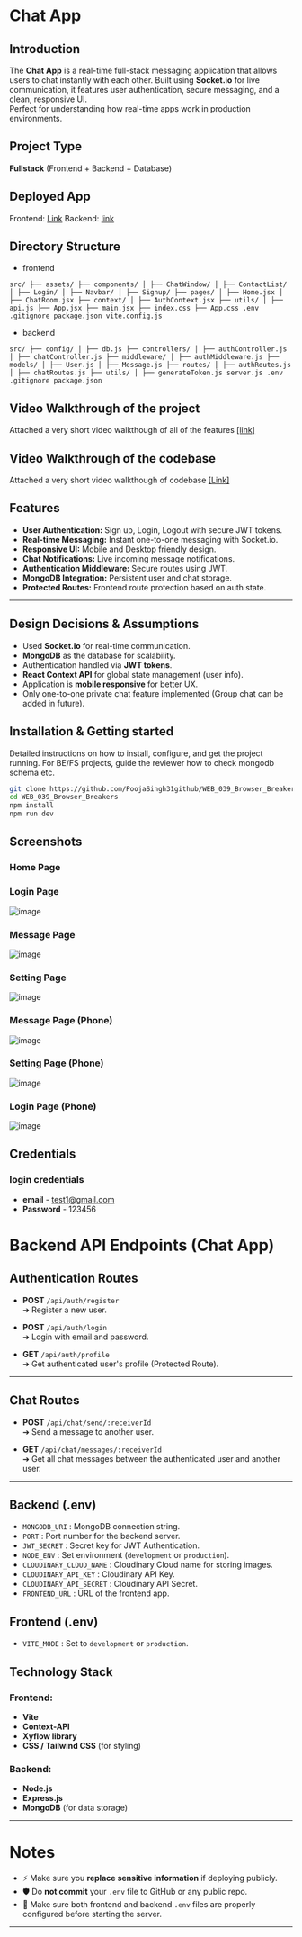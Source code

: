 # Chat App

## Introduction
The **Chat App** is a real-time full-stack messaging application that allows users to chat instantly with each other. Built using **Socket.io** for live communication, it features user authentication, secure messaging, and a clean, responsive UI.  
Perfect for understanding how real-time apps work in production environments.

## Project Type
**Fullstack** (Frontend + Backend + Database)

## Deployed App
Frontend: [Link](https://chat-nu-gules.vercel.app)
Backend: [link](https://chat-ha97.onrender.com)

## Directory Structure
- frontend
```
src/ ├── assets/ ├── components/ │ ├── ChatWindow/ │ ├── ContactList/ │ ├── Login/ │ ├── Navbar/ │ ├── Signup/ ├── pages/ │ ├── Home.jsx │ ├── ChatRoom.jsx ├── context/ │ ├── AuthContext.jsx ├── utils/ │ ├── api.js ├── App.jsx ├── main.jsx ├── index.css ├── App.css .env .gitignore package.json vite.config.js
```

- backend
```
src/ ├── config/ │ ├── db.js ├── controllers/ │ ├── authController.js │ ├── chatController.js ├── middleware/ │ ├── authMiddleware.js ├── models/ │ ├── User.js │ ├── Message.js ├── routes/ │ ├── authRoutes.js │ ├── chatRoutes.js ├── utils/ │ ├── generateToken.js server.js .env .gitignore package.json
```

## Video Walkthrough of the project
Attached a very short video walkthough of all of the features [[link]](https://youtu.be/roHsoD81Scw)

## Video Walkthrough of the codebase
Attached a very short video walkthough of codebase [[Link]](https://youtu.be/FXNXMXomI-Y)

## Features
- **User Authentication:** Sign up, Login, Logout with secure JWT tokens.
- **Real-time Messaging:** Instant one-to-one messaging with Socket.io.
- **Responsive UI:** Mobile and Desktop friendly design.
- **Chat Notifications:** Live incoming message notifications.
- **Authentication Middleware:** Secure routes using JWT.
- **MongoDB Integration:** Persistent user and chat storage.
- **Protected Routes:** Frontend route protection based on auth state.

---

## Design Decisions & Assumptions
- Used **Socket.io** for real-time communication.
- **MongoDB** as the database for scalability.
- Authentication handled via **JWT tokens**.
- **React Context API** for global state management (user info).
- Application is **mobile responsive** for better UX.
- Only one-to-one private chat feature implemented (Group chat can be added in future).


## Installation & Getting started
Detailed instructions on how to install, configure, and get the project running. For BE/FS projects, guide the reviewer how to check mongodb schema etc.

```bash
git clone https://github.com/PoojaSingh31github/WEB_039_Browser_Breakers.git
cd WEB_039_Browser_Breakers
npm install
npm run dev
```

## Screenshots

### Home Page


### Login Page
![image](https://github.com/user-attachments/assets/7b94f37c-3bdc-48d6-8770-42a6f835db1e)

### Message Page
![image](https://github.com/user-attachments/assets/25f11b11-ad1a-4b4a-9e0c-66261aa0df95)

### Setting Page
![image](https://github.com/user-attachments/assets/45e62f76-42c9-44d0-9c64-af592c6b7473)

### Message Page (Phone)
![image](https://github.com/user-attachments/assets/4db6e2a3-3fd6-41a6-9ab0-b19f8f912d0b)

### Setting Page (Phone)
![image](https://github.com/user-attachments/assets/bf399baa-c1c4-4a31-93d4-d72fa8e1c136)

### Login Page (Phone)
![image](https://github.com/user-attachments/assets/bbf5b10b-8f60-4529-a1e2-8bae465e7387)


## Credentials
### login credentials 
- **email** - test1@gmail.com
- **Password** - 123456

# Backend API Endpoints (Chat App)

## Authentication Routes
- **POST** `/api/auth/register`  
  ➔ Register a new user.

- **POST** `/api/auth/login`  
  ➔ Login with email and password.

- **GET** `/api/auth/profile`  
  ➔ Get authenticated user's profile (Protected Route).

---

## Chat Routes
- **POST** `/api/chat/send/:receiverId`  
  ➔ Send a message to another user.

- **GET** `/api/chat/messages/:receiverId`  
  ➔ Get all chat messages between the authenticated user and another user.

---

## Backend (.env)

- `MONGODB_URI` : MongoDB connection string.
- `PORT` : Port number for the backend server.
- `JWT_SECRET` : Secret key for JWT Authentication.
- `NODE_ENV` : Set environment (`development` or `production`).
- `CLOUDINARY_CLOUD_NAME` : Cloudinary Cloud name for storing images.
- `CLOUDINARY_API_KEY` : Cloudinary API Key.
- `CLOUDINARY_API_SECRET` : Cloudinary API Secret.
- `FRONTEND_URL` : URL of the frontend app.

## Frontend (.env)

- `VITE_MODE` : Set to `development` or `production`.


## Technology Stack

### Frontend:
- **Vite**
- **Context-API**
- **Xyflow library**
- **CSS / Tailwind CSS** (for styling)

### Backend:
- **Node.js**
- **Express.js**
- **MongoDB** (for data storage)
---

# Notes
- ⚡ Make sure you **replace sensitive information** if deploying publicly.
- 🛡️ Do **not commit** your `.env` file to GitHub or any public repo.
- 🚀 Make sure both frontend and backend `.env` files are properly configured before starting the server.

---
